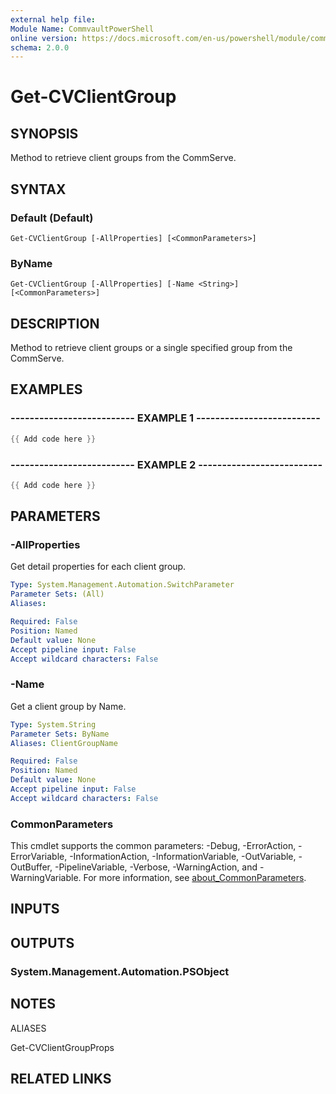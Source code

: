 ```yaml
---
external help file:
Module Name: CommvaultPowerShell
online version: https://docs.microsoft.com/en-us/powershell/module/commvaultpowershell/get-cvclientgroup
schema: 2.0.0
---
```


# Get-CVClientGroup

## SYNOPSIS
Method to retrieve client groups from the CommServe.

## SYNTAX

### Default (Default)
```
Get-CVClientGroup [-AllProperties] [<CommonParameters>]
```

### ByName
```
Get-CVClientGroup [-AllProperties] [-Name <String>] [<CommonParameters>]
```

## DESCRIPTION
Method to retrieve client groups or a single specified group from the CommServe.

## EXAMPLES

### -------------------------- EXAMPLE 1 --------------------------
```powershell
{{ Add code here }}
```



### -------------------------- EXAMPLE 2 --------------------------
```powershell
{{ Add code here }}
```



## PARAMETERS

### -AllProperties
Get detail properties for each client group.

```yaml
Type: System.Management.Automation.SwitchParameter
Parameter Sets: (All)
Aliases:

Required: False
Position: Named
Default value: None
Accept pipeline input: False
Accept wildcard characters: False
```

### -Name
Get a client group by Name.

```yaml
Type: System.String
Parameter Sets: ByName
Aliases: ClientGroupName

Required: False
Position: Named
Default value: None
Accept pipeline input: False
Accept wildcard characters: False
```

### CommonParameters
This cmdlet supports the common parameters: -Debug, -ErrorAction, -ErrorVariable, -InformationAction, -InformationVariable, -OutVariable, -OutBuffer, -PipelineVariable, -Verbose, -WarningAction, and -WarningVariable. For more information, see [about_CommonParameters](http://go.microsoft.com/fwlink/?LinkID=113216).

## INPUTS

## OUTPUTS

### System.Management.Automation.PSObject

## NOTES

ALIASES

Get-CVClientGroupProps

## RELATED LINKS

